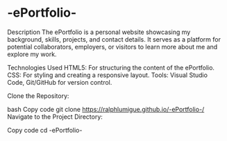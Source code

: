 # -ePortfolio-

Description
The ePortfolio is a personal website showcasing my background, skills, projects, and contact details. It serves as a platform for potential collaborators, employers, or visitors to learn more about me and explore my work.

Technologies Used
HTML5: For structuring the content of the ePortfolio.
CSS: For styling and creating a responsive layout.
Tools: Visual Studio Code, Git/GitHub for version control.

Clone the Repository:

bash
Copy code
git clone  https://ralphlumigue.github.io/-ePortfolio-/
Navigate to the Project Directory:

Copy code
cd -ePortfolio-
